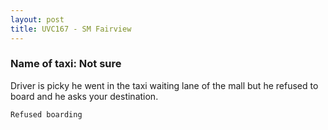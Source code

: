 ```yaml
---
layout: post
title: UVC167 - SM Fairview
---
```


### Name of taxi: Not sure

Driver is picky he went in the taxi waiting lane of the mall but he refused to board and he asks your destination.

```Refused boarding```
